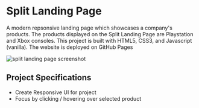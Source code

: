 # Split Landing Page

A modern repsonsive landing page which showcases a company's products.  The products displayed on the Split Landing Page are Playstation and Xbox consoles.  This project is built with HTML5, CSS3, and Javascript (vanilla).  The website is deployed on GitHub Pages

![split landing page screenshot](./README_SCREENSHOTS/SPLIT_LANDING_PAGE.png)

## Project Specifications

- Create Responsive UI for project
- Focus by clicking / hovering over selected product